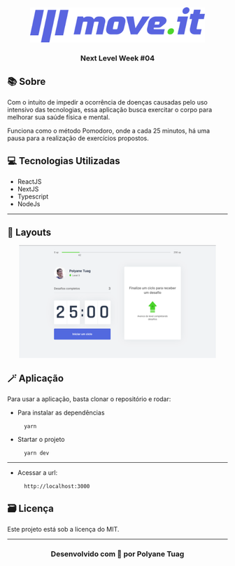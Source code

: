  &nbsp;

<p align="center">
  <img width= '400' src=".github/logo-full.svg" padding=20px>
</p>

<h3 align="center"> Next Level Week #04</h3>

## 📚 Sobre

Com o intuito de impedir a ocorrência de doenças causadas pelo uso intensivo das tecnologias, essa aplicação busca exercitar o corpo para melhorar sua saúde física e mental. 

Funciona como o método Pomodoro, onde a cada 25 minutos, há uma pausa para a realização de exercícios propostos.

## 💻 Tecnologias Utilizadas

- ReactJS
- NextJS
- Typescript
- NodeJs

---
## 🎨 Layouts

<p align="center">
  <img width= '450' src=".github/aplicativoMoveIt.png" padding=20px>
</p>


## 🪄 Aplicação

Para usar a aplicação, basta clonar o repositório e rodar: 

- Para instalar as dependências 

  ```
    yarn 
  ```

- Startar o projeto
  ```
    yarn dev
  ```
---
- Acessar a url:
  ```
    http://localhost:3000
  ```
## 🗃 Licença
Este projeto está sob a licença do MIT.

---
<h3 align="center"> Desenvolvido com 💙 por Polyane Tuag </h3>